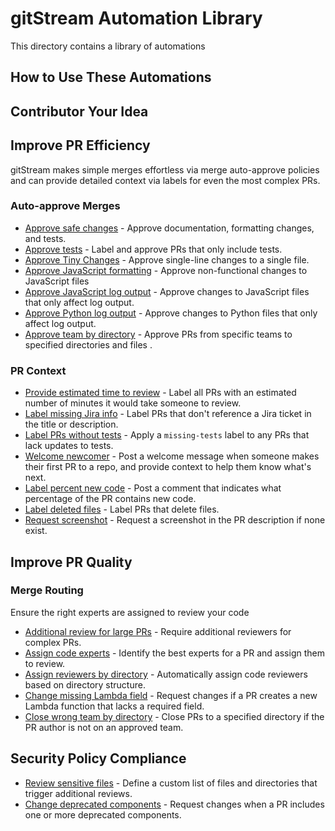 # gitStream Automation Library

This directory contains a library of automations 

## How to Use These Automations

## Contributor Your Idea

## Improve PR Efficiency
gitStream makes simple merges effortless via merge auto-approve policies and can provide detailed context via labels for even the most complex PRs. 

 ### Auto-approve Merges

* [Approve safe changes](approve_safe_changes/README.md) - Approve documentation, formatting changes, and tests.
* [Approve tests](approve_tests/README.md) - Label and approve PRs that only include tests.
* [Approve Tiny Changes](approve_tiny_changes/README.md) - Approve single-line changes to a single file.
* [Approve JavaScript formatting](approve_javascript_formatting_change/README.md) - Approve non-functional changes to JavaScript files 
* [Approve JavaScript log output](approve_javascript_log_output/README.md) - Approve changes to JavaScript files that only affect log output.
* [Approve Python log output](approve_python_log_output/README.md) - Approve changes to Python files that only affect log output.
* [Approve team by directory](approve_team_by_directory/README.md) - Approve PRs from specific teams to specified directories and files .


### PR Context
* [Provide estimated time to review](provide_estimated_time_to_review/README.md) - Label all PRs with an estimated number of minutes it would take someone to review.
* [Label missing Jira info](label_missing_jira_info/README.md) - Label PRs that don't reference a Jira ticket in the title or description.
* [Label PRs without tests](label_prs_without_tests/README.md) - Apply a `missing-tests` label to any PRs that lack updates to tests.
* [Welcome newcomer](welcome_newcomer/README.md) - Post a welcome message when someone makes their first PR to a repo, and provide context to help them know what's next.
* [Label percent new code](percent_new_code/README.md) - Post a comment that indicates what percentage of the PR contains new code.
* [Label deleted files](label_deleted_files/README.md) - Label PRs that delete files.
* [Request screenshot](request_screenshot/README.md) - Request a screenshot in the PR description if none exist.


## Improve PR Quality

### Merge Routing
Ensure the right experts are assigned to review your code

* [Additional review for large PRs](additional_review_for_large_pr/README.md) - Require additional reviewers for complex PRs.
* [Assign code experts](assign_code_experts/README.md) - Identify the best experts for a PR and assign them to review.
* [Assign reviewers by directory](assign_reviewers_by_directory/README.md) - Automatically assign code reviewers based on directory structure.
* [Change missing Lambda field](change_missing_lambda_field/README.md) - Request changes if a PR creates a new Lambda function that lacks a required field.
* [Close wrong team by directory](close_wrong_team_by_directory/README.md) - Close PRs to a specified directory if the PR author is not on an approved team.

## Security Policy Compliance

* [Review sensitive files](review_sensitive_files/README.md) - Define a custom list of files and directories that trigger additional reviews.
* [Change deprecated components](change_deprecated_components/README.md) - Request changes when a PR includes one or more deprecated components.
